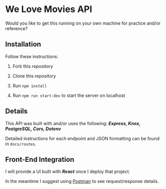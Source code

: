 # We Love Movies API

Would you like to get this running on your own machine for practice and/or reference?

## Installation

Follow these instructions:

1. Fork this repository

2. Clone this repository
 
3. Run `npm install`

4. Run `npm run start:dev` to start the server on localhost

## Details

This API was built with and/or uses the following: ***Express, Knex, PostgreSQL, Cors, Dotenv***

Detailed instructions for each endpoint and JSON formatting can be found in `docs/routes`.

## Front-End Integration

I will provide a UI built with ***React*** once I deploy that project. 

In the meantime I suggest using [Postman](https://www.postman.com/) to see request/response details.
